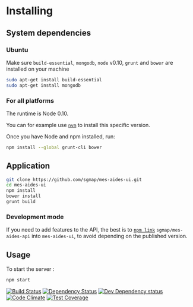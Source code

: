 Installing
==========

System dependencies
-------------------

### Ubuntu

Make sure `build-essential`, `mongodb`, `node` v0.10, `grunt` and `bower` are installed on your machine

```sh
sudo apt-get install build-essential
sudo apt-get install mongodb
```

### For all platforms

The runtime is Node 0.10.

You can for example use [`nvm`](https://github.com/creationix/nvm) to install this specific version.

Once you have Node and npm installed, run:

```sh
npm install --global grunt-cli bower
```


Application
-----------

```sh
git clone https://github.com/sgmap/mes-aides-ui.git
cd mes-aides-ui
npm install
bower install
grunt build
```

### Development mode

If you need to add features to the API, the best is to [`npm link`](https://docs.npmjs.com/cli/link) `sgmap/mes-aides-api` into `mes-aides-ui`, to avoid depending on the published version.


Usage
-----

To start the server :

```sh
npm start
```


[![Build Status](https://secure.travis-ci.org/sgmap/mes-aides-ui.svg)](http://travis-ci.org/sgmap/mes-aides-ui) [![Dependency Status](https://david-dm.org/sgmap/mes-aides-ui.svg)](https://david-dm.org/sgmap/mes-aides-ui)
[![Dev Dependency status](https://david-dm.org/sgmap/mes-aides-ui/dev-status.svg)](https://david-dm.org/sgmap/mes-aides-ui#info=devDependencies&view=table)
[![Code Climate](https://codeclimate.com/github/sgmap/mes-aides-ui/badges/gpa.svg)](https://codeclimate.com/github/sgmap/mes-aides-ui)
[![Test Coverage](https://codeclimate.com/github/sgmap/mes-aides-ui/badges/coverage.svg)](https://codeclimate.com/github/sgmap/mes-aides-ui)

